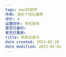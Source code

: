 ```yaml
---
tags: macOS软件
作用: 音乐个性化推荐
评价: 4
设置同步: 手机账号
是否已备份:
是否已重装:
title: 网易云音乐
date created: 2023-02-28
date modified: 2023-03-01
---
```


